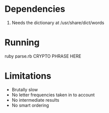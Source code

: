 # Dependencies

1. Needs the dictionary at /usr/share/dict/words

# Running

ruby parse.rb CRYPTO PHRASE HERE

# Limitations

* Brutally slow
* No letter frequencies taken in to account
* No intermediate results
* No smart ordering
